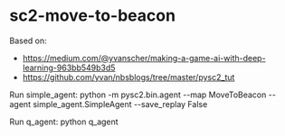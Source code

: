 # sc2-move-to-beacon
Based on:
- https://medium.com/@yvanscher/making-a-game-ai-with-deep-learning-963bb549b3d5
- https://github.com/yvan/nbsblogs/tree/master/pysc2_tut

Run simple_agent:
python -m pysc2.bin.agent --map MoveToBeacon --agent simple_agent.SimpleAgent --save_replay False

Run q_agent:
python q_agent
